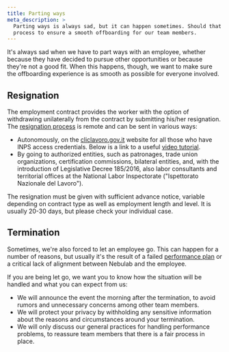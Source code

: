```yaml
---
title: Parting ways
meta_description: >
  Parting ways is always sad, but it can happen sometimes. Should that be the case, we have a
  process to ensure a smooth offboarding for our team members.
---
```


It's always sad when we have to part ways with an employee, whether because they have decided to
pursue other opportunities or because they're not a good fit. When this happens, though, we want to
make sure the offboarding experience is as smooth as possible for everyone involved. 

## Resignation

The employment contract provides the worker with the option of withdrawing unilaterally from the
contract by submitting his/her resignation. The 
[resignation process](https://www.cliclavoro.gov.it/Cittadini/Pagine/Adempimenti.aspx) is remote and
can be sent in various ways:

* Autonomously, on the [cliclavoro.gov.it](http://cliclavoro.gov.it) website for all those who 
  have INPS access credentials. Below is a link to a useful
  [video tutorial](https://youtu.be/02yuLr7-h_E).
* By going to authorized entities, such as patronages, trade union organizations, certification
  commissions, bilateral entities, and, with the introduction of Legislative Decree 185/2016, also 
  labor consultants and territorial offices at the National Labor Inspectorate ("Ispettorato
  Nazionale del Lavoro").

The resignation must be given with sufficient advance notice, variable depending on contract type as
well as employment length and level. It is usually 20-30 days, but please check your individual 
case.

## Termination

Sometimes, we're also forced to let an employee go. This can happen for a number of reasons, but
usually it's the result of a failed [performance plan](/people-ops/performance-plans/) or a critical
lack of alignment between Nebulab and the employee.

If you are being let go, we want you to know how the situation will be handled and what you can
expect from us:

* We will announce the event the morning after the termination, to avoid rumors and unnecessary
  concerns among other team members.
* We will protect your privacy by withholding any sensitive information about the reasons and
  circumstances around your termination.
* We will only discuss our general practices for handling performance problems, to reassure team
  members that there is a fair process in place.

